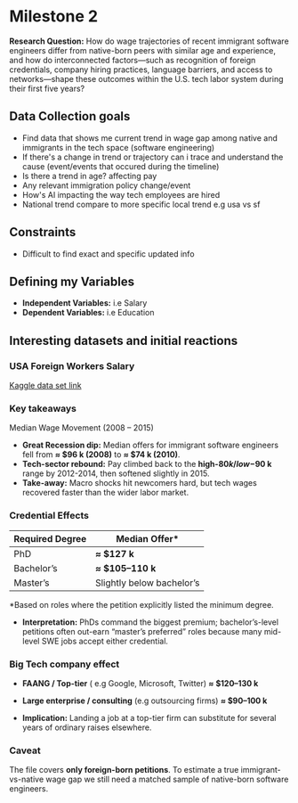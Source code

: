 # Milestone 2

**Research Question:**
How do wage trajectories of recent immigrant software engineers differ from
native-born peers with similar age and experience, and how do interconnected
factors—such as recognition of foreign credentials, company hiring
practices, language barriers, and access to networks—shape these outcomes
within the U.S. tech labor system during their first five years?

## Data Collection goals

- Find data that shows me current trend in wage gap among native and immigrants
in the tech space (software engineering)
- If there's a change in trend or trajectory can i trace and understand the
cause (event/events that occured during the timeline)
- Is there a trend in age? affecting pay
- Any relevant immigration policy change/event
- How's AI impacting the way tech employees are hired
- National trend compare to more specific local trend e.g usa vs sf

## Constraints

- Difficult to find exact and specific updated info

## Defining my Variables

- **Independent Variables:** i.e Salary
- **Dependent Variables:** i.e Education

## Interesting datasets and initial reactions

### USA Foreign Workers Salary

[Kaggle data set link](https://www.kaggle.com/datasets/sujan97/usa-foreign-workers-salary)

### Key takeaways

Median Wage Movement (2008 – 2015)

- **Great Recession dip:** Median offers for immigrant software engineers fell
from **≈ $96 k (2008)** to **≈ $74 k (2010)**.  
- **Tech-sector rebound:** Pay climbed back to the **high-$80 k / low-$90 k**
range by 2012-2014, then softened slightly in 2015.  
- **Take-away:** Macro shocks hit newcomers hard, but tech wages recovered
faster than the wider labor market.

### Credential Effects

| Required Degree | Median Offer* |
|-----------------|---------------|
| PhD             | **≈ $127 k**  |
| Bachelor’s      | **≈ $105–110 k** |
| Master’s        | Slightly below bachelor’s |

\*Based on roles where the petition explicitly listed the minimum degree.

- **Interpretation:** PhDs command the biggest premium; bachelor’s-level
petitions often out-earn “master’s preferred” roles because many mid-level
SWE jobs accept either credential.

### Big Tech company effect

- **FAANG / Top-tier** ( e.g Google, Microsoft, Twitter) **≈ $120–130 k**
- **Large enterprise / consulting** (e.g outsourcing firms) **≈ $90–100 k**

- **Implication:** Landing a job at a top-tier firm can substitute for several
years of ordinary raises elsewhere.

### Caveat

The file covers **only foreign-born petitions**. To estimate a true
immigrant-vs-native wage gap we still need a matched sample of native-born
software engineers.

